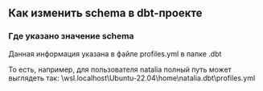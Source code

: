 ## Как изменить schema в dbt-проекте
### Где указано значение schema

Данная информация указана в файле profiles.yml в папке .dbt

То есть, например, для пользователя natalia полный путь может выглядеть так:
\\wsl.localhost\Ubuntu-22.04\home\natalia\.dbt\profiles.yml
